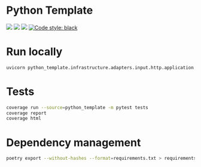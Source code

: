 # Python Template

![](https://img.shields.io/badge/Python-3776AB?style=for-the-badge&logo=python&logoColor=white)
![](https://img.shields.io/badge/fastapi-109989?style=for-the-badge&logo=FASTAPI&logoColor=white)
![](https://img.shields.io/badge/GitHub_Actions-2088FF?style=for-the-badge&logo=github-actions&logoColor=white)
[![Code style: black](https://img.shields.io/badge/code%20style-black-000000.svg?style=for-the-badge)](https://github.com/psf/black)


# Run locally
```bash
uvicorn python_template.infrastructure.adapters.input.http.application:app --host 0.0.0.0 --port 15000 --reload
```

# Tests

```bash
coverage run --source=python_template -m pytest tests
coverage report
coverage html
```

# Dependency management

```bash
poetry export --without-hashes --format=requirements.txt > requirements.txt
```